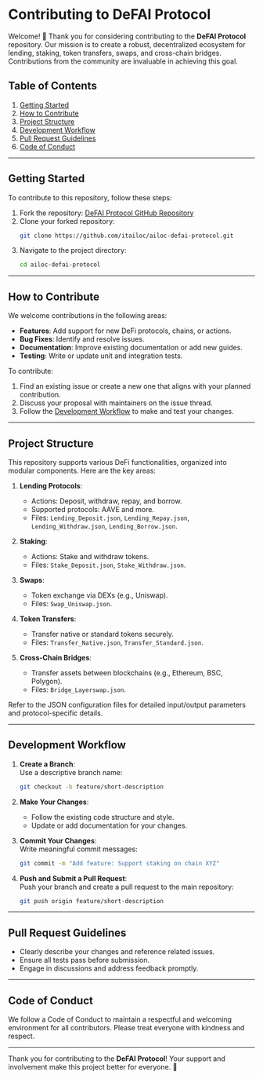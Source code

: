 # Contributing to DeFAI Protocol

Welcome! 🎉 Thank you for considering contributing to the **DeFAI Protocol** repository. Our mission is to create a robust, decentralized ecosystem for lending, staking, token transfers, swaps, and cross-chain bridges. Contributions from the community are invaluable in achieving this goal.

## Table of Contents
1. [Getting Started](#getting-started)
2. [How to Contribute](#how-to-contribute)
3. [Project Structure](#project-structure)
4. [Development Workflow](#development-workflow)
5. [Pull Request Guidelines](#pull-request-guidelines)
6. [Code of Conduct](#code-of-conduct)

---

## Getting Started

To contribute to this repository, follow these steps:

1. Fork the repository: [DeFAI Protocol GitHub Repository](https://github.com/itailoc/ailoc-defai-protocol/tree/main)
2. Clone your forked repository:  
   ```bash
   git clone https://github.com/itailoc/ailoc-defai-protocol.git
   ```
3. Navigate to the project directory:
   ```bash
   cd ailoc-defai-protocol
   ```

---

## How to Contribute

We welcome contributions in the following areas:
- **Features**: Add support for new DeFi protocols, chains, or actions.
- **Bug Fixes**: Identify and resolve issues.
- **Documentation**: Improve existing documentation or add new guides.
- **Testing**: Write or update unit and integration tests.

To contribute:
1. Find an existing issue or create a new one that aligns with your planned contribution.
2. Discuss your proposal with maintainers on the issue thread.
3. Follow the [Development Workflow](#development-workflow) to make and test your changes.

---

## Project Structure

This repository supports various DeFi functionalities, organized into modular components. Here are the key areas:

1. **Lending Protocols**:  
   - Actions: Deposit, withdraw, repay, and borrow.
   - Supported protocols: AAVE and more.
   - Files: `Lending_Deposit.json`, `Lending_Repay.json`, `Lending_Withdraw.json`, `Lending_Borrow.json`.

2. **Staking**:  
   - Actions: Stake and withdraw tokens.
   - Files: `Stake_Deposit.json`, `Stake_Withdraw.json`.

3. **Swaps**:  
   - Token exchange via DEXs (e.g., Uniswap).
   - Files: `Swap_Uniswap.json`.

4. **Token Transfers**:  
   - Transfer native or standard tokens securely.
   - Files: `Transfer_Native.json`, `Transfer_Standard.json`.

5. **Cross-Chain Bridges**:  
   - Transfer assets between blockchains (e.g., Ethereum, BSC, Polygon).
   - Files: `Bridge_Layerswap.json`.

Refer to the JSON configuration files for detailed input/output parameters and protocol-specific details.

---

## Development Workflow

1. **Create a Branch**:  
   Use a descriptive branch name:  
   ```bash
   git checkout -b feature/short-description
   ```

2. **Make Your Changes**:  
   - Follow the existing code structure and style.
   - Update or add documentation for your changes.

3. **Commit Your Changes**:  
   Write meaningful commit messages:  
   ```bash
   git commit -m "Add feature: Support staking on chain XYZ"
   ```

4. **Push and Submit a Pull Request**:  
   Push your branch and create a pull request to the main repository:  
   ```bash
   git push origin feature/short-description
   ```

---

## Pull Request Guidelines

- Clearly describe your changes and reference related issues.
- Ensure all tests pass before submission.
- Engage in discussions and address feedback promptly.

---

## Code of Conduct

We follow a Code of Conduct to maintain a respectful and welcoming environment for all contributors. Please treat everyone with kindness and respect.

---

Thank you for contributing to the **DeFAI Protocol**! Your support and involvement make this project better for everyone. 🙌
